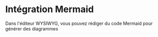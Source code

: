 # Intégration Mermaid
Dans l'éditeur WYSIWYG, vous pouvez rédiger du code Mermaid pour générer des diagrammes
